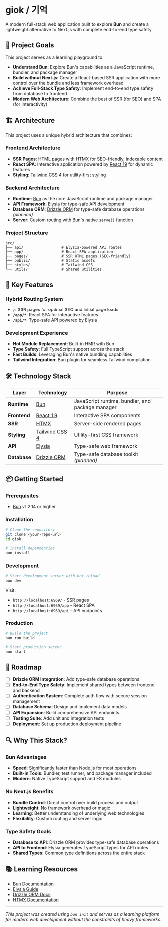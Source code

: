 # giok / 기억

A modern full-stack web application built to explore **Bun** and create a lightweight alternative to Next.js with complete end-to-end type safety.

## 🎯 Project Goals

This project serves as a learning playground to:

- **Understand Bun**: Explore Bun's capabilities as a JavaScript runtime, bundler, and package manager
- **Build without Next.js**: Create a React-based SSR application with more control over the bundle and less framework overhead
- **Achieve Full-Stack Type Safety**: Implement end-to-end type safety from database to frontend
- **Modern Web Architecture**: Combine the best of SSR (for SEO) and SPA (for interactivity)

## 🏗️ Architecture

This project uses a unique hybrid architecture that combines:

### Frontend Architecture

- **SSR Pages**: HTML pages with [HTMX](https://htmx.org/) for SEO-friendly, indexable content
- **React SPA**: Interactive application powered by [React 19](https://react.dev/) for dynamic features
- **Styling**: [Tailwind CSS 4](https://tailwindcss.com/) for utility-first styling

### Backend Architecture

- **Runtime**: [Bun](https://bun.sh) as the core JavaScript runtime and package manager
- **API Framework**: [Elysia](https://elysiajs.com/) for type-safe API development
- **Database ORM**: [Drizzle ORM](https://orm.drizzle.team/) for type-safe database operations _(planned)_
- **Server**: Custom routing with Bun's native `serve()` function

### Project Structure

```
src/
├── api/                 # Elysia-powered API routes
├── app/                 # React SPA application
├── pages/               # SSR HTML pages (SEO-friendly)
├── public/              # Static assets
├── styles/              # Tailwind CSS
└── utils/               # Shared utilities
```

## 🚀 Key Features

### Hybrid Routing System

- **`/`**: SSR pages for optimal SEO and initial page loads
- **`/app/*`**: React SPA for interactive features
- **`/api/*`**: Type-safe API powered by Elysia

### Development Experience

- **Hot Module Replacement**: Built-in HMR with Bun
- **Type Safety**: Full TypeScript support across the stack
- **Fast Builds**: Leveraging Bun's native bundling capabilities
- **Tailwind Integration**: Bun plugin for seamless Tailwind compilation

## 🛠️ Technology Stack

| Layer        | Technology                                 | Purpose                                          |
| ------------ | ------------------------------------------ | ------------------------------------------------ |
| **Runtime**  | [Bun](https://bun.sh)                      | JavaScript runtime, bundler, and package manager |
| **Frontend** | [React 19](https://react.dev/)             | Interactive SPA components                       |
| **SSR**      | [HTMX](https://htmx.org/)                  | Server-side rendered pages                       |
| **Styling**  | [Tailwind CSS 4](https://tailwindcss.com/) | Utility-first CSS framework                      |
| **API**      | [Elysia](https://elysiajs.com/)            | Type-safe web framework                          |
| **Database** | [Drizzle ORM](https://orm.drizzle.team/)   | Type-safe database toolkit _(planned)_           |

## 📦 Getting Started

### Prerequisites

- [Bun](https://bun.sh) v1.2.14 or higher

### Installation

```bash
# Clone the repository
git clone <your-repo-url>
cd giok

# Install dependencies
bun install
```

### Development

```bash
# Start development server with hot reload
bun dev
```

Visit:

- `http://localhost:6969/` - SSR pages
- `http://localhost:6969/app` - React SPA
- `http://localhost:6969/api` - API endpoints

### Production

```bash
# Build the project
bun run build

# Start production server
bun start
```

## 🎯 Roadmap

- [ ] **Drizzle ORM Integration**: Add type-safe database operations
- [ ] **End-to-End Type Safety**: Implement shared types between frontend and backend
- [ ] **Authentication System**: Complete auth flow with secure session management
- [ ] **Database Schema**: Design and implement data models
- [ ] **API Expansion**: Build comprehensive API endpoints
- [ ] **Testing Suite**: Add unit and integration tests
- [ ] **Deployment**: Set up production deployment pipeline

## 🔍 Why This Stack?

### Bun Advantages

- **Speed**: Significantly faster than Node.js for most operations
- **Built-in Tools**: Bundler, test runner, and package manager included
- **Modern**: Native TypeScript support and ES modules

### No Next.js Benefits

- **Bundle Control**: Direct control over build process and output
- **Lightweight**: No framework overhead or magic
- **Learning**: Better understanding of underlying web technologies
- **Flexibility**: Custom routing and server logic

### Type Safety Goals

- **Database to API**: Drizzle ORM provides type-safe database operations
- **API to Frontend**: Elysia generates TypeScript types for API routes
- **Shared Types**: Common type definitions across the entire stack

## 📚 Learning Resources

- [Bun Documentation](https://bun.sh/docs)
- [Elysia Guide](https://elysiajs.com/introduction.html)
- [Drizzle ORM Docs](https://orm.drizzle.team/docs/overview)
- [HTMX Documentation](https://htmx.org/docs/)

---

_This project was created using `bun init` and serves as a learning platform for modern web development without the constraints of heavy frameworks._
